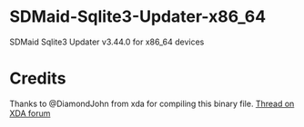 # SDMaid-Sqlite3-Updater-x86_64

SDMaid Sqlite3 Updater v3.44.0 for x86_64 devices

# Credits

Thanks to @DiamondJohn from xda for compiling this binary file. [Thread on XDA forum](https://forum.xda-developers.com/t/new-sqlite3-binary-v3-44-0-for-all-devices.4273049/)
